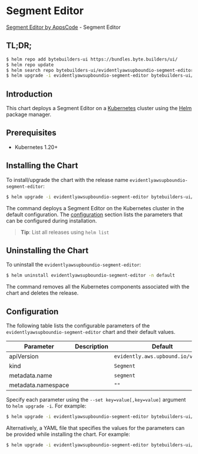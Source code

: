 # Segment Editor

[Segment Editor by AppsCode](https://byte.builders) - Segment Editor

## TL;DR;

```bash
$ helm repo add bytebuilders-ui https://bundles.byte.builders/ui/
$ helm repo update
$ helm search repo bytebuilders-ui/evidentlyawsupboundio-segment-editor --version=v0.4.18
$ helm upgrade -i evidentlyawsupboundio-segment-editor bytebuilders-ui/evidentlyawsupboundio-segment-editor -n default --create-namespace --version=v0.4.18
```

## Introduction

This chart deploys a Segment Editor on a [Kubernetes](http://kubernetes.io) cluster using the [Helm](https://helm.sh) package manager.

## Prerequisites

- Kubernetes 1.20+

## Installing the Chart

To install/upgrade the chart with the release name `evidentlyawsupboundio-segment-editor`:

```bash
$ helm upgrade -i evidentlyawsupboundio-segment-editor bytebuilders-ui/evidentlyawsupboundio-segment-editor -n default --create-namespace --version=v0.4.18
```

The command deploys a Segment Editor on the Kubernetes cluster in the default configuration. The [configuration](#configuration) section lists the parameters that can be configured during installation.

> **Tip**: List all releases using `helm list`

## Uninstalling the Chart

To uninstall the `evidentlyawsupboundio-segment-editor`:

```bash
$ helm uninstall evidentlyawsupboundio-segment-editor -n default
```

The command removes all the Kubernetes components associated with the chart and deletes the release.

## Configuration

The following table lists the configurable parameters of the `evidentlyawsupboundio-segment-editor` chart and their default values.

|     Parameter      | Description |                    Default                    |
|--------------------|-------------|-----------------------------------------------|
| apiVersion         |             | <code>evidently.aws.upbound.io/v1beta1</code> |
| kind               |             | <code>Segment</code>                          |
| metadata.name      |             | <code>segment</code>                          |
| metadata.namespace |             | <code>""</code>                               |


Specify each parameter using the `--set key=value[,key=value]` argument to `helm upgrade -i`. For example:

```bash
$ helm upgrade -i evidentlyawsupboundio-segment-editor bytebuilders-ui/evidentlyawsupboundio-segment-editor -n default --create-namespace --version=v0.4.18 --set apiVersion=evidently.aws.upbound.io/v1beta1
```

Alternatively, a YAML file that specifies the values for the parameters can be provided while
installing the chart. For example:

```bash
$ helm upgrade -i evidentlyawsupboundio-segment-editor bytebuilders-ui/evidentlyawsupboundio-segment-editor -n default --create-namespace --version=v0.4.18 --values values.yaml
```
